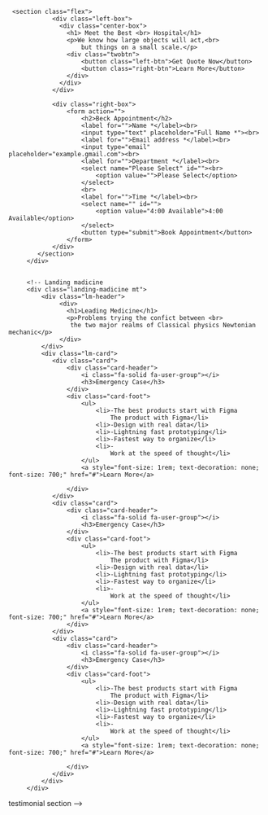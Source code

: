      <section class="flex">
                <div class="left-box">
                  <div class="center-box">
                    <h1> Meet the Best <br> Hospital</h1>
                    <p>We know how large objects will act,<br>
                        but things on a small scale.</p>
                    <div class="twobtn">
                        <button class="left-btn">Get Quote Now</button>
                        <button class="right-btn">Learn More</button>
                    </div>
                  </div>
                </div>

                <div class="right-box">
                    <form action="">
                        <h2>Beck Appointment</h2>
                        <label for="">Name *</label><br>
                        <input type="text" placeholder="Full Name *"><br>
                        <label for="">Email address *</label><br>
                        <input type="email" placeholder="example.gmail.com"><br>
                        <label for="">Department *</label><br>
                        <select name="Please Select" id=""><br>
                            <option value="">Please Select</option>
                        </select>
                        <br>
                        <label for="">Time *</label><br>
                        <select name="" id="">
                            <option value="4:00 Available">4:00 Available</option>
                        </select>
                        <button type="submit">Book Appointment</button>
                    </form>
                </div>
            </section>
         </div>


         <!-- Landing madicine
         <div class="landing-madicine mt">
             <div class="lm-header">
                  <div>
                    <h1>Leading Medicine</h1>
                    <p>Problems trying the confict between <br>
                     the two major realms of Classical physics Newtonian mechanic</p>
                  </div>
             </div>
             <div class="lm-card">
                <div class="card">
                    <div class="card-header">
                        <i class="fa-solid fa-user-group"></i>
                        <h3>Emergency Case</h3>
                    </div>
                    <div class="card-foot">
                        <ul>
                            <li>-The best products start with Figma
                                The product with Figma</li>
                            <li>-Design with real data</li>
                            <li>-Lightning fast prototyping</li>
                            <li>-Fastest way to organize</li>
                            <li>-
                                Work at the speed of thought</li>
                        </ul>
                        <a style="font-size: 1rem; text-decoration: none; font-size: 700;" href="#">Learn More</a>

                    </div>
                </div>
                <div class="card">
                    <div class="card-header">
                        <i class="fa-solid fa-user-group"></i>
                        <h3>Emergency Case</h3>
                    </div>
                    <div class="card-foot">
                        <ul>
                            <li>-The best products start with Figma
                                The product with Figma</li>
                            <li>-Design with real data</li>
                            <li>-Lightning fast prototyping</li>
                            <li>-Fastest way to organize</li>
                            <li>-
                                Work at the speed of thought</li>
                        </ul>
                        <a style="font-size: 1rem; text-decoration: none; font-size: 700;" href="#">Learn More</a>
                    </div>
                </div>
                <div class="card">
                    <div class="card-header">
                        <i class="fa-solid fa-user-group"></i>
                        <h3>Emergency Case</h3>
                    </div>
                    <div class="card-foot">
                        <ul>
                            <li>-The best products start with Figma
                                The product with Figma</li>
                            <li>-Design with real data</li>
                            <li>-Lightning fast prototyping</li>
                            <li>-Fastest way to organize</li>
                            <li>-
                                Work at the speed of thought</li>
                        </ul>
                        <a style="font-size: 1rem; text-decoration: none; font-size: 700;" href="#">Learn More</a>

                    </div>
                </div>
             </div>
         </div>

testimonial section -->
         <!-- / -->

<i class="fa-solid fa-star fa-lg" style="color: #e5f410;"></i>
            <i class="fa-solid fa-star" style="color: #e5f410;"></i>
            <i class="fa-solid fa-star" style="color: #e5f410;"></i>
            <i class="fa-solid fa-star" style="color: #e5f410;"></i>
            <i class="fa-regular fa-star" style="color: #e5f410;"></i>
        <!-- pricing section -->
        
